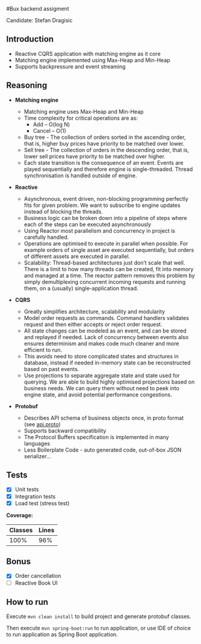 #Bux backend assigment

Candidate: Stefan Dragisic

## Introduction

- Reactive CQRS application with matching engine as it core
- Matching engine implemented using Max-Heap and Min-Heap
- Supports backpressure and event streaming

## Reasoning

- **Matching engine**
    + Matching engine uses Max-Heap and Min-Heap
    + Time complexity for critical operations are as:
        + Add – O(log N)
        + Cancel – O(1)
    + Buy tree - The collection of orders sorted in the ascending order, that is, higher buy prices have priority to be matched over lower.
    + Sell tree - The collection of orders in the descending order, that is, lower sell prices have priority to be matched over higher.
    + Each state transition is the consequence of an event. Events are played sequentially and therefore engine is single-threaded. Thread synchronisation is handled outside of engine.


- **Reactive**
    + Asynchronous, event driven, non-blocking programming perfectly fits for given problem. We want to subscribe to engine updates instead of blocking the threads.
    + Business logic can be broken down into a pipeline of steps where each of the steps can be executed asynchronously
    + Using Reactor most parallelism and concurrency in project is carefully handled.
    + Operations are optimised to execute in parallel when possible. For example orders of single asset are executed sequentially, but orders of different assets are executed in parallel.
    + Scalability: Thread-based architectures just don’t scale that well. There is a limit to how many threads can be created, fit into memory and managed at a time. The reactor pattern removes this problem by simply demultiplexing concurrent incoming requests and running them, on a (usually) single-application thread.


- **CQRS**
    + Greatly simplifies architecture, scalability and modularity
    + Model order requests as commands. Command handlers validates request and then either accepts or reject order request.
    + All state changes can be modeled as an event, and can be stored and replayed if needed. Lack of concurrency between events also ensures determinism and makes code much cleaner and more efficient to run.
    + This avoids need to store complicated states and structures in database, instead if needed in-memory state can be reconstructed based on past events.
    + Use projections to separate aggregate state and state used for querying. We are able to build highly optimised projections based on business needs. We can query them without need to peek into engine state, and avoid potential performance congestions.


- **Protobuf**
    + Describes API schema of business objects once, in proto format (see [api.proto](src/main/resources/api.proto))
    + Supports backward compatibility
    + The Protocol Buffers specification is implemented in many languages
    + Less Boilerplate Code - auto generated code, out-of-box JSON serializer...

## Tests

- [x] Unit tests
- [x] Integration tests
- [x] Load test (stress test)

**Coverage:**

| Classes | Lines |
|----|-----------|
| 100%  |   96%         | 

## Bonus
- [x] Order cancellation
- [ ] Reactive Book UI

## How to run

Execute `mvn clean install` to build project and generate protobuf classes.

Then execute `mvn spring-boot:run` to run application, or use IDE of choice to run application as Spring Boot application.